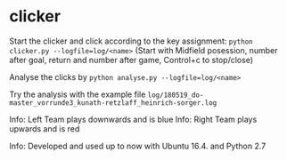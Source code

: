 # clicker

Start the clicker and click according to the key assignment:
`python clicker.py --logfile=log/<name>`
(Start with Midfield posession, number after goal, return and number after game, Control+c to stop/close)

Analyse the clicks by 
`python analyse.py --logfile=log/<name>`

Try the analysis with the example file `log/180519_do-master_vorrunde3_kunath-retzlaff_heinrich-sorger.log`


Info: Left Team plays downwards and is blue 
Info: Right Team plays upwards and is red 

Info: Developed and used up to now with Ubuntu 16.4. and Python 2.7

